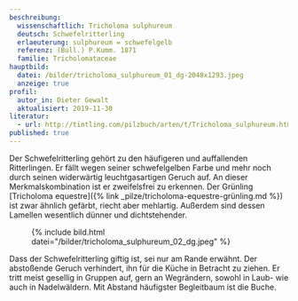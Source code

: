 ```yaml
---
beschreibung:
  wissenschaftlich: Tricholoma sulphureum
  deutsch: Schwefelritterling
  erlaeuterung: sulphureum = schwefelgelb
  referenz: (Bull.) P.Kumm. 1871
  familie: Tricholomataceae
hauptbild:
  datei: /bilder/tricholoma_sulphureum_01_dg-2048x1293.jpeg
  anzeige: true
profil:
  autor_in: Dieter Gewalt
  aktualisiert: 2019-11-30
literatur: 
  - url: http://tintling.com/pilzbuch/arten/t/Tricholoma_sulphureum.html
published: true
---
```


Der Schwefelritterling gehört zu den häufigeren und auffallenden Ritterlingen. Er fällt wegen seiner schwefelgelben Farbe und mehr noch durch seinen widerwärtig leuchtgasartigen Geruch auf. An dieser Merkmalskombination ist er zweifelsfrei zu erkennen. Der Grünling [Tricholoma equestre]({% link _pilze/tricholoma-equestre-grünling.md %}) ist zwar ähnlich gefärbt, riecht aber mehlartig. Außerdem sind dessen Lamellen wesentlich dünner und dichtstehender.

<div class="figure">
  <figure>
    {% include bild.html datei="/bilder/tricholoma_sulphureum_02_dg.jpeg" %}
  </figure>
</div>

Dass der Schwefelritterling giftig ist, sei nur am Rande erwähnt. Der abstoßende Geruch verhindert, ihn für die Küche in Betracht zu ziehen. Er tritt meist gesellig in Gruppen auf, gern an Wegrändern, sowohl in Laub- wie auch in Nadelwäldern. Mit Abstand häufigster Begleitbaum ist die Buche.
